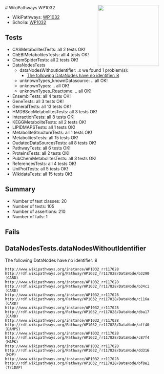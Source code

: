 <img style="float: right; width: 200px" src="https://upload.wikimedia.org/wikipedia/commons/thumb/8/83/Wplogo_with_text_500.png/640px-Wplogo_with_text_500.png" />
# WikiPathways WP1032

* WikiPathways: [WP1032](https://new.wikipathways.org/pathways/WP1032)
* Scholia: [WP1032](https://scholia.toolforge.org/wikipathways/WP1032)
## Tests
* CASMetabolitesTests: all 2 tests OK!
* ChEBIMetabolitesTests: all 4 tests OK!
* ChemSpiderTests: all 2 tests OK!
* DataNodesTests
    * dataNodesWithoutIdentifier: .x we found 1 problem(s):
        * [The following DataNodes have no identifier: 8](#d2d32fa7)
    * unknownTypes_knownDatasource: .. all OK!
    * unknownTypes: .. all OK!
    * unknownTypes_Reactome: .. all OK!
* EnsemblTests: all 4 tests OK!
* GeneTests: all 3 tests OK!
* GeneralTests: all 13 tests OK!
* HMDBSecMetabolitesTests: all 3 tests OK!
* InteractionTests: all 8 tests OK!
* KEGGMetaboliteTests: all 2 tests OK!
* LIPIDMAPSTests: all 1 tests OK!
* MetaboliteStructureTests: all 1 tests OK!
* MetabolitesTests: all 15 tests OK!
* OudatedDataSourcesTests: all 8 tests OK!
* PathwayTests: all 6 tests OK!
* ProteinsTests: all 2 tests OK!
* PubChemMetabolitesTests: all 3 tests OK!
* ReferencesTests: all 4 tests OK!
* UniProtTests: all 5 tests OK!
* WikidataTests: all 15 tests OK!


## Summary

* Number of test classes: 20
* Number of tests: 105
* Number of assertions: 210
* Number of fails: 1

## Fails

<a name="d2d32fa7" />

## DataNodesTests.dataNodesWithoutIdentifier

The following DataNodes have no identifier: 8
```
http://www.wikipathways.org/instance/WP1032_rr117028 http://rdf.wikipathways.org/Pathway/WP1032_rr117028/DataNode/b3290 (CARD)
http://www.wikipathways.org/instance/WP1032_rr117028 http://rdf.wikipathways.org/Pathway/WP1032_rr117028/DataNode/b34c1 (CARD)
http://www.wikipathways.org/instance/WP1032_rr117028 http://rdf.wikipathways.org/Pathway/WP1032_rr117028/DataNode/c116a (CARD)
http://www.wikipathways.org/instance/WP1032_rr117028 http://rdf.wikipathways.org/Pathway/WP1032_rr117028/DataNode/dba17 (CARD)
http://www.wikipathways.org/instance/WP1032_rr117028 http://rdf.wikipathways.org/Pathway/WP1032_rr117028/DataNode/aff40 (DAMPS)
http://www.wikipathways.org/instance/WP1032_rr117028 http://rdf.wikipathways.org/Pathway/WP1032_rr117028/DataNode/c87f4 (MAPK)
http://www.wikipathways.org/instance/WP1032_rr117028 http://rdf.wikipathways.org/Pathway/WP1032_rr117028/DataNode/dd316 (MDP)
http://www.wikipathways.org/instance/WP1032_rr117028 http://rdf.wikipathways.org/Pathway/WP1032_rr117028/DataNode/bf8e1 (TriDAP)
```

